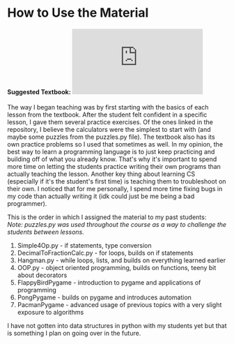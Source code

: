 # How to Use the Material
#### Suggested Textbook: ![Python for Everybody by Dr. Charles R. Severance](https://github.com/krushaybhavsar/material-for-python-classes/blob/main/textbook.pdf)
The way I began teaching was by first starting with the basics of each lesson from the textbook. After the student felt confident in a specific lesson, I gave them several practice exercises. Of the ones linked in the repository, I believe the calculators were the simplest to start with (and maybe some puzzles from the puzzles.py file). The textbook also has its own practice problems so I used that sometimes as well. In my opinion, the best way to learn a programming language is to just keep practicing and building off of what you already know. That's why it's important to spend more time on letting the students practice writing their own programs than actually teaching the lesson. Another key thing about learning CS (especially if it's the student's first time) is teaching them to troubleshoot on their own. I noticed that for me personally, I spend more time fixing bugs in my code than actually writing it (idk could just be me being a bad programmer).

This is the order in which I assigned the material to my past students:<br/>
<i>Note: puzzles.py was used throughout the course as a way to challenge the students between lessons.</i>
<ol>
  <li>Simple4Op.py - if statements, type conversion</li>
  <li>DecimalToFractionCalc.py - for loops, builds on if statements</li>
  <li>Hangman.py - while loops, lists, and builds on everything learned earlier</li>
  <li>OOP.py - object oriented programming, builds on functions, teeny bit about decorators</li>
  <li>FlappyBirdPygame - introduction to pygame and applications of programming</li>
  <li>PongPygame - builds on pygame and introduces automation</li>
  <li>PacmanPygame - advanced usage of previous topics with a very slight exposure to algorithms</li>
</ol>
<p>I have not gotten into data structures in python with my students yet but that is something I plan on going over in the future.</p>
